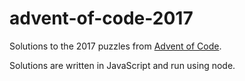 # advent-of-code-2017

Solutions to the 2017 puzzles from [Advent of Code](http://adventofcode.com/2017).

Solutions are written in JavaScript and run using node.